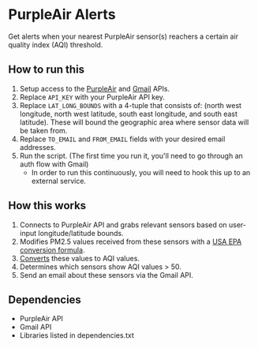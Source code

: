 # PurpleAir Alerts
Get alerts when your nearest PurpleAir sensor(s) reachers a certain air quality index (AQI) threshold.

## How to run this
1. Setup access to the [PurpleAir](https://api.purpleair.com) and [Gmail](https://developers.google.com/gmail/api) APIs.
2. Replace `API_KEY` with your PurpleAir API key.
3. Replace `LAT_LONG_BOUNDS` with a 4-tuple that consists of: (north west longitude, north west latitude, south east longitude, and south east latitude). These will bound the geographic area where sensor data will be taken from.
4. Replace `TO_EMAIL` and `FROM_EMAIL` fields with your desired email addresses.
5. Run the script. (The first time you run it, you'll need to go through an auth flow with Gmail)
   - In order to run this continuously, you will need to hook this up to an external service.
   
## How this works
1. Connects to PurpleAir API and grabs relevant sensors based on user-input longitude/latitude bounds.
2. Modifies PM2.5 values received from these sensors with a [USA EPA conversion formula](https://cfpub.epa.gov/si/si_public_record_report.cfm?Lab=CEMM&dirEntryId=353088).
3. [Converts](https://community.purpleair.com/t/how-to-calculate-the-us-epa-pm2-5-aqi) these values to AQI values.
4. Determines which sensors show AQI values > 50.
5. Send an email about these sensors via the Gmail API.

## Dependencies
- PurpleAir API
- Gmail API
- Libraries listed in dependencies.txt
